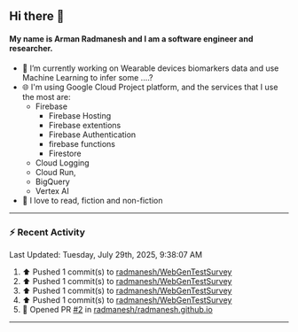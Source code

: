 ## Hi there 👋

#### My name is Arman Radmanesh and I am a software engineer and researcher.

- 🔭 I’m currently working on Wearable devices biomarkers data and use Machine Learning to infer some ....?
- 🌐 I'm using Google Cloud Project platform, and the services that I use the most are:
  - Firebase
     - Firebase Hosting
     - Firebase extentions 
     - Firebase Authentication
     - firebase functions
     - Firestore
  - Cloud Logging
  - Cloud Run,
  - BigQuery
  - Vertex AI
- 📖 I love to read, fiction and non-fiction

---

### :zap: Recent Activity

<!--START_SECTION:activity-->
<!--END_SECTION:activity-->

<!--RECENT_ACTIVITY:last_update-->
Last Updated: Tuesday, July 29th, 2025, 9:38:07 AM
<!--RECENT_ACTIVITY:last_update_end-->

<!--RECENT_ACTIVITY:start-->
1. ⬆️ Pushed 1 commit(s) to [radmanesh/WebGenTestSurvey](https://github.com/radmanesh/WebGenTestSurvey)
2. ⬆️ Pushed 1 commit(s) to [radmanesh/WebGenTestSurvey](https://github.com/radmanesh/WebGenTestSurvey)
3. ⬆️ Pushed 1 commit(s) to [radmanesh/WebGenTestSurvey](https://github.com/radmanesh/WebGenTestSurvey)
4. ⬆️ Pushed 1 commit(s) to [radmanesh/WebGenTestSurvey](https://github.com/radmanesh/WebGenTestSurvey)
5. 💪 Opened PR [#2](https://github.com/radmanesh/radmanesh.github.io/pull/2) in [radmanesh/radmanesh.github.io](https://github.com/radmanesh/radmanesh.github.io)
<!--RECENT_ACTIVITY:end-->

---

<!--
**radmanesh/radmanesh** is a ✨ _special_ ✨ repository because its `README.md` (this file) appears on your GitHub profile.

Here are some ideas to get you started:

- 🔭 I’m currently working on ...
- 🌱 I’m currently learning ...
- 👯 I’m looking to collaborate on ...
- 🤔 I’m looking for help with ...
- 💬 Ask me about ...
- 📫 How to reach me: ...
- 😄 Pronouns: ...
- ⚡ Fun fact: ...
-->
